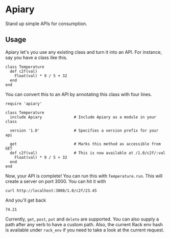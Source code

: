 # Apiary

Stand up simple APIs for consumption.

## Usage

Apiary let's you use any existing class and turn it into an API. For instance, say you have a class like this.

    class Temperature
      def c2f(val)
        Float(val) * 9 / 5 + 32
      end
    end
    
You can convert this to an API by annotating this class with four lines.

    require 'apiary'

    class Temperature
      include Apiary              # Include Apiary as a module in your class

      version '1.0'               # Specifies a version prefix for your api

      get                         # Marks this method as accessible from GET
      def c2f(val)                # This is now available at /1.0/c2f/:val
        Float(val) * 9 / 5 + 32
      end
    end

Now, your API is complete! You can run this with `Temperature.run`. This will create a server on port 3000. You can hit it with

    curl http://localhost:3000/1.0/c2f/23.45

And you'll get back

    74.21
    
Currently, `get`, `post`, `put` and `delete` are supported. You can also supply a path after any verb to have a custom path. Also, the current Rack env hash is available under `rack_env` if you need to take a look at the current request.